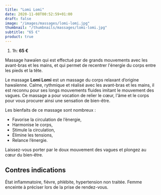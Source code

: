 ```yaml
---
title: "Lomi Lomi"
date: 2020-11-08T00:52:59+01:00
draft: false
image: "/images/massages/lomi-lomi.jpg"
thumbnail: "/thumbnails/massages/lomi-lomi.jpg"
subtitle: "65 €"
product: true
---
```


1. 1h: __65 €__

Massage hawaïen qui est effectué par de grands mouvements avec les avant-bras et les mains,
et qui permet de recentrer l'énergie du corps entre les pieds et la tête.

Le massage **Lomi Lomi** est un massage du corps relaxant d’origine hawaïenne.
Calme, rythmique et réalisé avec les avant-bras et les mains, il est reconnu pour ses longs mouvements fluides imitant
le mouvement des vagues.
Ce massage a pour vocation de relier le cœur, l'âme et le corps pour vous procurer ainsi une sensation de bien-être.

Les bienfaits de ce massage sont nombreux :

* Favorise la circulation de l’énergie,
* Harmonise le corps,
* Stimule la circulation,
* Élimine les tensions,
* Relance l’énergie.

Laissez-vous porter par le doux mouvement des vagues et plongez au cœur du bien-être.


## Contres indications

État inflammatoire, fièvre, phlébite, hypertension non traitée.
Femme enceinte à préciser lors de la prise de rendez-vous.